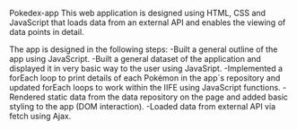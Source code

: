 Pokedex-app
This web application is designed using HTML, CSS and JavaScript that loads data from an external API and enables the viewing of data points in detail.

The app is designed in the following steps:
-Built a general outline of the app using JavaScript.
-Built a general dataset of the application and displayed it in very basic way to the user using JavaSript.
-Implemented a forEach loop to print details of each Pokémon in the app´s repository and updated forEach loops to work within the IIFE using JavaScript functions.
-Rendered static data from the data repository on the page and added basic styling to the app (DOM interaction).
-Loaded data from external API via fetch using Ajax.


